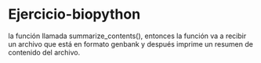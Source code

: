 # Ejercicio-biopython
la función llamada summarize_contents(), entonces la función va a recibir un archivo que está en formato genbank y después imprime un resumen de contenido del archivo.
